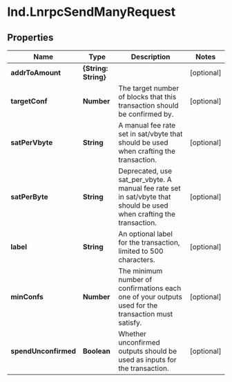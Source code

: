 # lnd.LnrpcSendManyRequest

## Properties

Name | Type | Description | Notes
------------ | ------------- | ------------- | -------------
**addrToAmount** | **{String: String}** |  | [optional] 
**targetConf** | **Number** | The target number of blocks that this transaction should be confirmed by. | [optional] 
**satPerVbyte** | **String** | A manual fee rate set in sat/vbyte that should be used when crafting the transaction. | [optional] 
**satPerByte** | **String** | Deprecated, use sat_per_vbyte. A manual fee rate set in sat/vbyte that should be used when crafting the transaction. | [optional] 
**label** | **String** | An optional label for the transaction, limited to 500 characters. | [optional] 
**minConfs** | **Number** | The minimum number of confirmations each one of your outputs used for the transaction must satisfy. | [optional] 
**spendUnconfirmed** | **Boolean** | Whether unconfirmed outputs should be used as inputs for the transaction. | [optional] 


